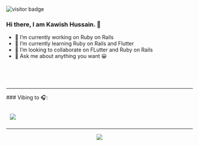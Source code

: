 ![visitor badge](https://visitor-badge.glitch.me/badge?page_id=jwenjian.visitor-badge&left_color=red&right_color=green&left_text=Kawixh) <img scr="https://img.shields.io/badge/Rails-%F0%9F%8C%80-white" />

### Hi there, I am Kawish Hussain. 👋

- 🔭 I’m currently working on Ruby on Rails
- 🌱 I’m currently learning Ruby on Rails and Flutter
- 👯 I’m looking to collaborate on FLutter and Ruby on Rails
- 💬 Ask me about anything you want 😀

<br>
<br>
<br>

<hr>
### Vibing to 🎧:

<p style="padding: 10px; margin-top: 20px;">
  <a href="https://spotify-github-profile.vercel.app/api/view?uid=f7n4lhq3fwvldblj3c1x9j6sw&redirect=true">
    <img src="https://spotify-github-profile.vercel.app/api/view?uid=f7n4lhq3fwvldblj3c1x9j6sw&cover_image=true&theme=default&show_offline=true&background_color=121212&bar_color_cover=true">
  </a>
</p>

<hr>

<div align='center'>
  <a href="https://github.com/ryo-ma/github-profile-trophy">
    <img src="https://github-profile-trophy.vercel.app/?username=kawixh&column=3&margin-w=15&margin-h=15&bg=false&frame=false&theme=algolia">
  </a>
</div>


<!--
**Kawixh/Kawixh** is a ✨ _special_ ✨ repository because its `README.md` (this file) appears on your GitHub profile.

Here are some ideas to get you started:

- 🔭 I’m currently working on ...
- 🌱 I’m currently learning ...
- 👯 I’m looking to collaborate on ...
- 🤔 I’m looking for help with ...
- 💬 Ask me about ...
- 📫 How to reach me: ...
- 😄 Pronouns: ...
- ⚡ Fun fact: ...
-->
